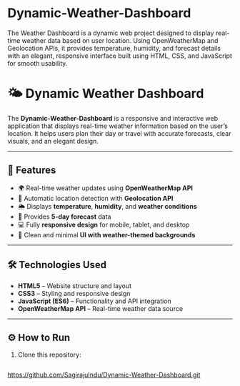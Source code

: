 # Dynamic-Weather-Dashboard
The Weather Dashboard is a dynamic web project designed to display real-time weather data based on user location. Using OpenWeatherMap and Geolocation APIs, it provides temperature, humidity, and forecast details with an elegant, responsive interface built using HTML, CSS, and JavaScript for smooth usability.
# 🌤️ Dynamic Weather Dashboard

The **Dynamic-Weather-Dashboard** is a responsive and interactive web application that displays real-time weather information based on the user’s location. It helps users plan their day or travel with accurate forecasts, clear visuals, and an elegant design.

---

## 🚀 Features
- 🌍 Real-time weather updates using **OpenWeatherMap API**
- 📍 Automatic location detection with **Geolocation API**
- 🌦️ Displays **temperature**, **humidity**, and **weather conditions**
- 📅 Provides **5-day forecast** data
- 💻 Fully **responsive design** for mobile, tablet, and desktop
- 🎨 Clean and minimal **UI with weather-themed backgrounds**

---

## 🛠️ Technologies Used
- **HTML5** – Website structure and layout  
- **CSS3** – Styling and responsive design  
- **JavaScript (ES6)** – Functionality and API integration  
- **OpenWeatherMap API** – Real-time weather data source  

---

## ⚙️ How to Run
1. Clone this repository:
   ```bash
https://github.com/SagirajuIndu/Dynamic-Weather-Dashboard.git
